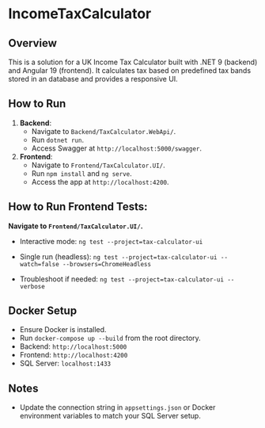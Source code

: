 # IncomeTaxCalculator

## Overview
This is a solution for a UK Income Tax Calculator built with .NET 9 (backend) and Angular 19 (frontend).
It calculates tax based on predefined tax bands stored in an database and provides a responsive UI.

## How to Run
1. **Backend**:
   - Navigate to `Backend/TaxCalculator.WebApi/`.
   - Run `dotnet run`.
   - Access Swagger at `http://localhost:5000/swagger`.
2. **Frontend**:
   - Navigate to `Frontend/TaxCalculator.UI/`.
   - Run `npm install` and `ng serve`.
   - Access the app at `http://localhost:4200`.

## How to Run Frontend Tests:
   **Navigate to `Frontend/TaxCalculator.UI/`.**
   
   - Interactive mode: `ng test --project=tax-calculator-ui`

   - Single run (headless): `ng test --project=tax-calculator-ui --watch=false --browsers=ChromeHeadless`
   
   - Troubleshoot if needed: `ng test --project=tax-calculator-ui --verbose`

## Docker Setup
- Ensure Docker is installed.
- Run `docker-compose up --build` from the root directory.
- Backend: `http://localhost:5000`
- Frontend: `http://localhost:4200`
- SQL Server: `localhost:1433`

## Notes
- Update the connection string in `appsettings.json` or Docker environment variables to match your SQL Server setup.